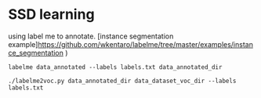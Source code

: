# SSD learning
using label me to annotate. [instance segmentation example]https://github.com/wkentaro/labelme/tree/master/examples/instance_segmentation )
```
labelme data_annotated --labels labels.txt data_annotated_dir
```
```
./labelme2voc.py data_annotated_dir data_dataset_voc_dir --labels labels.txt
```
